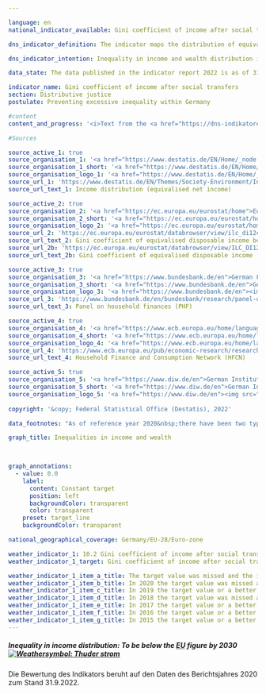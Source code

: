 ```yaml
---

language: en    
national_indicator_available: Gini coefficient of income after social transfers    

dns_indicator_definition: The indicator maps the distribution of equivalised disposable income per capita using Gini coefficients.    

dns_indicator_intention: Inequality in income and wealth distribution is a generally accepted feature of a dynamic market economy. However, the income and wealth gap must remain moderate, and social inclusion must be guaranteed for all. By means of suitable framework conditions as well as the strategic redistribution of income through taxes and social benefits, the goal is to bring the Gini coefficient for equivalised disposable incomes below that of the <abbr title="European Union">EU</abbr>-28&nbsp;by 2030.    

data_state: The data published in the indicator report 2022 is as of 31.10.2022. The data shown on this platform is updated regularly, so that more current data may be available online than published in the <a href="https://dns-indikatoren.de/assets/publications/reports/en/2022.pdf">indicator report 2022</a>.    

indicator_name: Gini coefficient of income after social transfers    
section: Distributive justice    
postulate: Preventing excessive inequality within Germany    

#content     
content_and_progress: '<i>Text from the <a href="https://dns-indikatoren.de/assets/publications/reports/en/2022.pdf">Indicator Report 2022&nbsp;</a></i><br><br>The Gini coefficient is a statistical measure of income inequality. It has a value between 0&nbsp;and 1. If everyone had exactly the same income, the coefficient would be 0. If all of the income went to a single person – the situation of maximum inequality – it would have a value of 1. The smaller the Gini coefficient, the greater the equality in income distribution.<br><br>Equivalised income is a value derived from the total income of a household and the number and age of the people living on that income. With the help of an equivalence scale, the incomes are weighted according to household size and composition, as the shared use of living space and household appliances results in savings. With the equivalised income then allocated equally to each household member, it becomes possible to compare people’s incomes independently of age or household size. A household’s equivalised disposable income is the income, including social transfers, which remains after taxes and other deductions, and is therefore the income available for spending and saving. A distinction must be made between this measure and equivalised income before social transfers, which looks at disposable income without any possible welfare payments, such as unemployment benefit or housing assistance, or market income, which is calculated before taxes, social contributions and social benefits. In none of these ways of looking at income is a differentiation made between the sources of income, <abbr title="that is to say (id est)">i.e.</abbr> whether it takes the form of wages, rental income or capital gains.<br><br>The data used to calculate equivalised income come from the annual harmonised European statistics on income and living conditions (<abbr title="Statistics on Income and Living Conditions">EU-SILC</abbr>).<br><br>The wealth distribution figures are taken from the Household Finance and Consumption Survey (HFCS) conducted on an irregular basis by the European Central Bank. The fact that households with high incomes and/or extensive assets are under-represented in voluntary sample surveys is compensated for methodologically. Therefore, this methodology, the values for income as well as for assets in Germany can be compared with those in Europe or the euro area. Since no Gini coefficient is calculated for market income from the <abbr title="Statistics on Income and Living Conditions">EU-SILC</abbr>, data from the German Socio-Economic Panel (<abbr title="Socio-Economic Panel">SOEP</abbr>) held by the German Institute for Economic Research are used instead.<br><br>As in previous years, the Gini coefficient for equivalised disposable income in Germany for 2019&nbsp;(0.297) is close to the value for the <abbr title="European Union">EU</abbr> as a whole (0.307) and has remained stable. There are therefore no significant differences in income distribution to be discerned between Germany and Europe as a whole. At 0.297, the Gini coefficient for equivalised disposable income remains clearly below that for equivalised income before social benefits (0.352). As expected, the 2017&nbsp;Gini coefficient for market income was higher, at 0.500. Social benefits, social insurance and taxes in Germany contribute considerably to reducing inequalities in disposable income.<br><br>Measured by the relevant Gini coefficients, the distribution of wealth in Germany, at 0.739&nbsp;in 2017, is considerably less equal than that of income. In this context, virtually no change can be detected over time (2010: 0.758&nbsp;and 2014: 0.762). The equivalent value for the euro area in 2017&nbsp;was lower than Germany’s, at 0.695. However, the impression of above-average wealth inequality is qualified by several factors not covered by the Gini coefficient. For instance, the assessment of wealth does not take future pension entitlements into account. Moreover, Germany’s higher level of protection for tenants means that people here are more likely to rent rather than own their homes compared with other European countries.'    

#Sources    

source_active_1: true
source_organisation_1: '<a href="https://www.destatis.de/EN/Home/_node.html">Federal Statistical Office</a>'
source_organisation_1_short: '<a href="https://www.destatis.de/EN/Home/_node.html">Federal Statistical Office</a>'
source_organisation_logo_1: '<a href="https://www.destatis.de/EN/Home/_node.html"><img src="https://dnsUpgradeEnvironment.github.io/dns-indicators/public/OrgImgEn/destatis.png" alt="Federal Statistical Office" title=" Click here to visit the homepage of the organizationFederal Statistical Office" style="height:60px; width:148px; border: transparent"/></a>'
source_url_1: 'https://www.destatis.de/EN/Themes/Society-Environment/Income-Consumption-Living-Conditions/Living-Conditions-Risk-Poverty/Tables/income-distribution-mz-silc.html'
source_url_text_1: Income distribution (equivalised net income)

source_active_2: true
source_organisation_2: '<a href="https://ec.europa.eu/eurostat/home">Eurostat</a>'
source_organisation_2_short: '<a href="https://ec.europa.eu/eurostat/home">Eurostat</a>'
source_organisation_logo_2: '<a href="https://ec.europa.eu/eurostat/home"><img src="https://dnsUpgradeEnvironment.github.io/dns-indicators/public/OrgImgEn/eurostat.png" alt="Eurostat" title=" Click here to visit the homepage of the organizationEurostat" style="height:60px; width:148px; border: transparent"/></a>'
source_url_2: 'https://ec.europa.eu/eurostat/databrowser/view/ilc_di12c/default/table?lang=en'
source_url_text_2: Gini coefficient of equivalised disposable income before social transfers (pensions excluded from social transfers)
source_url_2b: 'https://ec.europa.eu/eurostat/databrowser/view/ILC_DI12/default/table?lang=en&category=livcon.ilc.ilc_ie.ilc_iei'
source_url_text_2b: Gini coefficient of equivalised disposable income

source_active_3: true
source_organisation_3: '<a href="https://www.bundesbank.de/en">German Federal Bank</a>'
source_organisation_3_short: '<a href="https://www.bundesbank.de/en">German Federal Bank</a>'
source_organisation_logo_3: '<a href="https://www.bundesbank.de/en"><img src="https://dnsUpgradeEnvironment.github.io/dns-indicators/public/OrgImgEn/bundesbank.png" alt="German Federal Bank" title=" Click here to visit the homepage of the organizationGerman Federal Bank" style="height:60px; width:148px; border: transparent"/></a>'
source_url_3: 'https://www.bundesbank.de/en/bundesbank/research/panel-on-household-finances'
source_url_text_3: Panel on household finances (PHF)

source_active_4: true
source_organisation_4: '<a href="https://www.ecb.europa.eu/home/languagepolicy/html/index.en.html">European Central Bank</a>'
source_organisation_4_short: '<a href="https://www.ecb.europa.eu/home/languagepolicy/html/index.en.html">European Central Bank</a>'
source_organisation_logo_4: '<a href="https://www.ecb.europa.eu/home/languagepolicy/html/index.en.html"><img src="https://dnsUpgradeEnvironment.github.io/dns-indicators/public/OrgImgEn/ezb.png" alt="European Central Bank" title=" Click here to visit the homepage of the organizationEuropean Central Bank" style="height:60px; width:148px; border: transparent"/></a>'
source_url_4: 'https://www.ecb.europa.eu/pub/economic-research/research-networks/html/researcher_hfcn.en.html'
source_url_text_4: Household Finance and Consumption Network (HFCN)

source_active_5: true
source_organisation_5: '<a href="https://www.diw.de/en">German Institute for Economic Research</a>'
source_organisation_5_short: '<a href="https://www.diw.de/en">German Institute for Economic Research</a>'
source_organisation_logo_5: '<a href="https://www.diw.de/en"><img src="https://dnsUpgradeEnvironment.github.io/dns-indicators/public/OrgImgEn/diw.png" alt="German Institute for Economic Research" title=" Click here to visit the homepage of the organizationGerman Institute for Economic Research" style="height:60px; width:148px; border: transparent"/></a>'
    
copyright: '&copy; Federal Statistical Office (Destatis), 2022'    

data_footnotes: "As of reference year 2020&nbsp;there have been two types of results: first and final results. The results currently shown for 2021&nbsp;are first results. The 'Leben in Europa' survey (German name of the European Union Statistics on Income and Living Conditions - <abbr title="Statistics on Income and Living Conditions">EU-SILC</abbr>), which was conducted separately in the past, was integrated as a subsample into the microcensus in 2020. Comparing the data of reference year 2020&nbsp;with those of previous years is not possible (break in the time series) as the voluntary survey was changed over to a partly compulsory survey and the composition of the sample was changed.<br>• <br>• Data for the <abbr title="European Union">EU</abbr> with the respective member states in the reporting year (until 2019&nbsp;EU-28&nbsp;from 2020&nbsp;EU-27).<br>• Pensions not included in social benefits.<br>• 2014&nbsp;to 2019&nbsp;estimated data for the <abbr title="European Union">EU</abbr>."    

graph_title: Inequalities in income and wealth    

    

graph_annotations:
  - value: 0.0
    label:
      content: Constant target
      position: left
      backgroundColor: transparent
      color: transparent
    preset: target_line
    backgroundColor: transparent        

national_geographical_coverage: Germany/EU-28/Euro-zone    

weather_indicator_1: 10.2 Gini coefficient of income after social transfers
weather_indicator_1_target: Gini coefficient of income after social transfers to be below the <abbr title="European Union">EU</abbr> figure by 2030

weather_indicator_1_item_a_title: The target value was missed and the indicator has not moved towards the target on average over the last changes.
weather_indicator_1_item_b_title: In 2020 the target value was missed and the indicator had not moved towards the target on average over the previous changes.
weather_indicator_1_item_c_title: In 2019 the target value or a better value was achieved and the average change did not point in the direction of deterioration.
weather_indicator_1_item_d_title: In 2018 the target value was missed and the indicator had not moved towards the target on average over the previous changes.
weather_indicator_1_item_e_title: In 2017 the target value or a better value was achieved, but the average change pointed in the direction of deterioration.
weather_indicator_1_item_f_title: In 2016 the target value or a better value was achieved, but the average change pointed in the direction of deterioration.
weather_indicator_1_item_g_title: In 2015 the target value or a better value was achieved, but the average change pointed in the direction of deterioration.    
---
```



<div>
  <div class="my-header">
    <h5>Inequality in income distribution: To be below the <abbr title="European Union">EU</abbr> figure by 2030
      <a href="https://dnsUpgradeEnvironment.github.io/dns-indicators/en/status"><img src="https://g205sdgs.github.io/sdg-indicators/public/Wettersymbole/Blitz.png" title="In 2021 (Data as of Sep. 31. 2022) the target value was missed and the indicator had not moved towards the target on average over the previous changes." alt="Weathersymbol: Thuder strom"/>
      </a>
    </h5>
  </div>
</div>
<div class="my-header-note">
  Die Bewertung des Indikators beruht auf den Daten des Berichtsjahres 2020 zum Stand 31.9.2022.
</div>